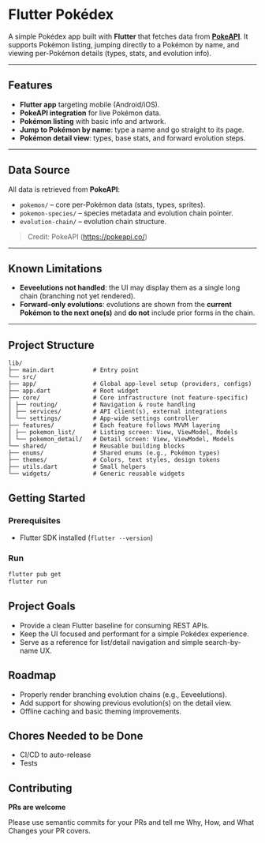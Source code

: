 # Flutter Pokédex

A simple Pokédex app built with **Flutter** that fetches data from **[PokeAPI](https://pokeapi.co/)**. It supports Pokémon listing, jumping directly to a Pokémon by name, and viewing per-Pokémon details (types, stats, and evolution info).

---

## Features

- **Flutter app** targeting mobile (Android/iOS).
- **PokeAPI integration** for live Pokémon data.
- **Pokémon listing** with basic info and artwork.
- **Jump to Pokémon by name**: type a name and go straight to its page.
- **Pokémon detail view**: types, base stats, and forward evolution steps.

---

## Data Source

All data is retrieved from **PokeAPI**:
- `pokemon/` – core per-Pokémon data (stats, types, sprites).
- `pokemon-species/` – species metadata and evolution chain pointer.
- `evolution-chain/` – evolution chain structure.

> Credit: PokeAPI (https://pokeapi.co/)

---

## Known Limitations

- **Eeveelutions not handled**: the UI may display them as a single long chain (branching not yet rendered).
- **Forward-only evolutions**: evolutions are shown from the **current Pokémon to the next one(s)** and **do not** include prior forms in the chain.

---

## Project Structure

```
lib/
├── main.dart           # Entry point
└── src/
├── app/                # Global app-level setup (providers, configs)
├── app.dart            # Root widget
├── core/               # Core infrastructure (not feature-specific)
│ ├── routing/          # Navigation & route handling
│ ├── services/         # API client(s), external integrations
│ └── settings/         # App-wide settings controller
├── features/           # Each feature follows MVVM layering
│ ├── pokemon_list/     # Listing screen: View, ViewModel, Models
│ └── pokemon_detail/   # Detail screen: View, ViewModel, Models
└── shared/             # Reusable building blocks
├── enums/              # Shared enums (e.g., Pokémon types)
├── themes/             # Colors, text styles, design tokens
├── utils.dart          # Small helpers
└── widgets/            # Generic reusable widgets
```

## Getting Started

### Prerequisites
- Flutter SDK installed (`flutter --version`)

### Run
```bash
flutter pub get
flutter run
```

## Project Goals
- Provide a clean Flutter baseline for consuming REST APIs.
- Keep the UI focused and performant for a simple Pokédex experience.
- Serve as a reference for list/detail navigation and simple search-by-name UX.

## Roadmap
- Properly render branching evolution chains (e.g., Eeveelutions).
- Add support for showing previous evolution(s) on the detail view.
- Offline caching and basic theming improvements.
  
## Chores Needed to be Done
- CI/CD to auto-release
- Tests

## Contributing
**PRs are welcome**

Please use semantic commits for your PRs and tell me Why, How, and What Changes your PR covers.



